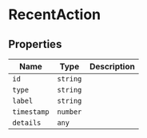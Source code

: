# RecentAction

## Properties

| Name | Type | Description |
|------|------|-------------|
| `id` | `string` |  |
| `type` | `string` |  |
| `label` | `string` |  |
| `timestamp` | `number` |  |
| `details` | `any` |  |

